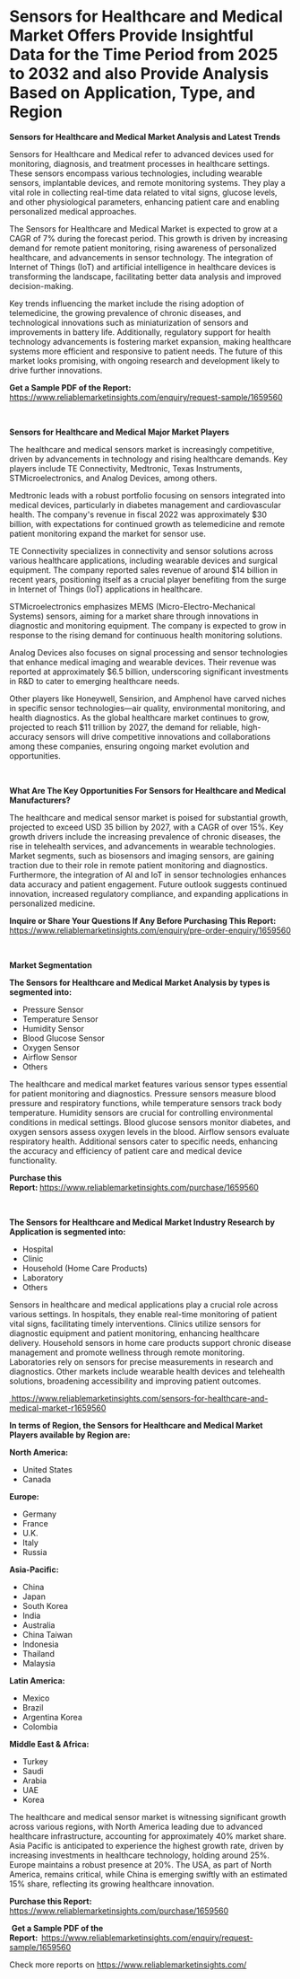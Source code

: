 <p><h1>Sensors for Healthcare and Medical Market Offers Provide Insightful Data for the Time Period from 2025 to 2032 and also Provide Analysis Based on Application, Type, and Region</h1></p><p><strong>Sensors for Healthcare and Medical Market Analysis and Latest Trends</strong></p>
<p><p>Sensors for Healthcare and Medical refer to advanced devices used for monitoring, diagnosis, and treatment processes in healthcare settings. These sensors encompass various technologies, including wearable sensors, implantable devices, and remote monitoring systems. They play a vital role in collecting real-time data related to vital signs, glucose levels, and other physiological parameters, enhancing patient care and enabling personalized medical approaches.</p><p>The Sensors for Healthcare and Medical Market is expected to grow at a CAGR of 7% during the forecast period. This growth is driven by increasing demand for remote patient monitoring, rising awareness of personalized healthcare, and advancements in sensor technology. The integration of Internet of Things (IoT) and artificial intelligence in healthcare devices is transforming the landscape, facilitating better data analysis and improved decision-making.</p><p>Key trends influencing the market include the rising adoption of telemedicine, the growing prevalence of chronic diseases, and technological innovations such as miniaturization of sensors and improvements in battery life. Additionally, regulatory support for health technology advancements is fostering market expansion, making healthcare systems more efficient and responsive to patient needs. The future of this market looks promising, with ongoing research and development likely to drive further innovations.</p></p>
<p><strong>Get a Sample PDF of the Report:&nbsp;</strong> <a href="https://www.reliablemarketinsights.com/enquiry/request-sample/1659560?utm_campaign=2317&utm_medium=2&utm_source=Github&utm_content=ia&utm_term=23032025&utm_id=sensors-for-healthcare-and-medical">https://www.reliablemarketinsights.com/enquiry/request-sample/1659560</a></p>
<p>&nbsp;</p>
<p><strong>Sensors for Healthcare and Medical Major Market Players</strong></p>
<p><p>The healthcare and medical sensors market is increasingly competitive, driven by advancements in technology and rising healthcare demands. Key players include TE Connectivity, Medtronic, Texas Instruments, STMicroelectronics, and Analog Devices, among others.</p><p>Medtronic leads with a robust portfolio focusing on sensors integrated into medical devices, particularly in diabetes management and cardiovascular health. The company's revenue in fiscal 2022 was approximately $30 billion, with expectations for continued growth as telemedicine and remote patient monitoring expand the market for sensor use.</p><p>TE Connectivity specializes in connectivity and sensor solutions across various healthcare applications, including wearable devices and surgical equipment. The company reported sales revenue of around $14 billion in recent years, positioning itself as a crucial player benefiting from the surge in Internet of Things (IoT) applications in healthcare.</p><p>STMicroelectronics emphasizes MEMS (Micro-Electro-Mechanical Systems) sensors, aiming for a market share through innovations in diagnostic and monitoring equipment. The company is expected to grow in response to the rising demand for continuous health monitoring solutions.</p><p>Analog Devices also focuses on signal processing and sensor technologies that enhance medical imaging and wearable devices. Their revenue was reported at approximately $6.5 billion, underscoring significant investments in R&D to cater to emerging healthcare needs.</p><p>Other players like Honeywell, Sensirion, and Amphenol have carved niches in specific sensor technologies—air quality, environmental monitoring, and health diagnostics. As the global healthcare market continues to grow, projected to reach $11 trillion by 2027, the demand for reliable, high-accuracy sensors will drive competitive innovations and collaborations among these companies, ensuring ongoing market evolution and opportunities.</p></p>
<p>&nbsp;</p>
<p><strong>What Are The Key Opportunities For Sensors for Healthcare and Medical Manufacturers?</strong></p>
<p><p>The healthcare and medical sensor market is poised for substantial growth, projected to exceed USD 35 billion by 2027, with a CAGR of over 15%. Key growth drivers include the increasing prevalence of chronic diseases, the rise in telehealth services, and advancements in wearable technologies. Market segments, such as biosensors and imaging sensors, are gaining traction due to their role in remote patient monitoring and diagnostics. Furthermore, the integration of AI and IoT in sensor technologies enhances data accuracy and patient engagement. Future outlook suggests continued innovation, increased regulatory compliance, and expanding applications in personalized medicine.</p></p>
<p><strong>Inquire or Share Your Questions If Any Before Purchasing This Report:</strong> <a href="https://www.reliablemarketinsights.com/enquiry/pre-order-enquiry/1659560?utm_campaign=2317&utm_medium=2&utm_source=Github&utm_content=ia&utm_term=23032025&utm_id=sensors-for-healthcare-and-medical">https://www.reliablemarketinsights.com/enquiry/pre-order-enquiry/1659560</a></p>
<p>&nbsp;</p>
<p><strong>Market Segmentation</strong></p>
<p><strong>The Sensors for Healthcare and Medical Market Analysis by types is segmented into:</strong></p>
<p><ul><li>Pressure Sensor</li><li>Temperature Sensor</li><li>Humidity Sensor</li><li>Blood Glucose Sensor</li><li>Oxygen Sensor</li><li>Airflow Sensor</li><li>Others</li></ul></p>
<p><p>The healthcare and medical market features various sensor types essential for patient monitoring and diagnostics. Pressure sensors measure blood pressure and respiratory functions, while temperature sensors track body temperature. Humidity sensors are crucial for controlling environmental conditions in medical settings. Blood glucose sensors monitor diabetes, and oxygen sensors assess oxygen levels in the blood. Airflow sensors evaluate respiratory health. Additional sensors cater to specific needs, enhancing the accuracy and efficiency of patient care and medical device functionality.</p></p>
<p><strong>Purchase this Report:&nbsp;</strong><a href="https://www.reliablemarketinsights.com/purchase/1659560?utm_campaign=2317&utm_medium=2&utm_source=Github&utm_content=ia&utm_term=23032025&utm_id=sensors-for-healthcare-and-medical">https://www.reliablemarketinsights.com/purchase/1659560</a></p>
<p>&nbsp;</p>
<p><strong>The Sensors for Healthcare and Medical Market Industry Research by Application is segmented into:</strong></p>
<p><ul><li>Hospital</li><li>Clinic</li><li>Household (Home Care Products)</li><li>Laboratory</li><li>Others</li></ul></p>
<p><p>Sensors in healthcare and medical applications play a crucial role across various settings. In hospitals, they enable real-time monitoring of patient vital signs, facilitating timely interventions. Clinics utilize sensors for diagnostic equipment and patient monitoring, enhancing healthcare delivery. Household sensors in home care products support chronic disease management and promote wellness through remote monitoring. Laboratories rely on sensors for precise measurements in research and diagnostics. Other markets include wearable health devices and telehealth solutions, broadening accessibility and improving patient outcomes.</p></p>
<p><a href="https://www.reliablemarketinsights.com/sensors-for-healthcare-and-medical-market-r1659560?utm_campaign=2317&utm_medium=2&utm_source=Github&utm_content=ia&utm_term=23032025&utm_id=sensors-for-healthcare-and-medical">&nbsp;https://www.reliablemarketinsights.com/sensors-for-healthcare-and-medical-market-r1659560</a></p>
<p><strong>In terms of Region, the Sensors for Healthcare and Medical Market Players available by Region are:</strong></p>
<p>
    <p> <strong> North America: </strong>
        <ul>
            <li>United States</li>
            <li>Canada</li>
        </ul>
        </p> 
    <p> <strong> Europe: </strong>
        <ul>
            <li>Germany</li>
            <li>France</li>
            <li>U.K.</li>
            <li>Italy</li>
            <li>Russia</li>
        </ul>
        </p> 
    <p> <strong> Asia-Pacific: </strong>
        <ul>
            <li>China</li>
            <li>Japan</li>
            <li>South Korea</li>
            <li>India</li>
            <li>Australia</li>
            <li>China Taiwan</li>
            <li>Indonesia</li>
            <li>Thailand</li>
            <li>Malaysia</li>
        </ul>
        </p> 
    <p> <strong> Latin America: </strong>
        <ul>
            <li>Mexico</li>
            <li>Brazil</li>
            <li>Argentina Korea</li>
            <li>Colombia</li>
        </ul>
        </p> 
    <p> <strong> Middle East & Africa: </strong>
        <ul>
            <li>Turkey</li>
            <li>Saudi</li>
            <li>Arabia</li>
            <li>UAE</li>
            <li>Korea</li>
        </ul>
    </p>
    </p>
<p><p>The healthcare and medical sensor market is witnessing significant growth across various regions, with North America leading due to advanced healthcare infrastructure, accounting for approximately 40% market share. Asia Pacific is anticipated to experience the highest growth rate, driven by increasing investments in healthcare technology, holding around 25%. Europe maintains a robust presence at 20%. The USA, as part of North America, remains critical, while China is emerging swiftly with an estimated 15% share, reflecting its growing healthcare innovation.</p></p>
<p><strong>Purchase this Report: </strong><a href="https://www.reliablemarketinsights.com/purchase/1659560?utm_campaign=2317&utm_medium=2&utm_source=Github&utm_content=ia&utm_term=23032025&utm_id=sensors-for-healthcare-and-medical">https://www.reliablemarketinsights.com/purchase/1659560</a></p>
<p>&nbsp;<strong>Get a Sample PDF of the Report:&nbsp;&nbsp;</strong><a href="https://www.reliablemarketinsights.com/enquiry/request-sample/1659560?utm_campaign=2317&utm_medium=2&utm_source=Github&utm_content=ia&utm_term=23032025&utm_id=sensors-for-healthcare-and-medical">https://www.reliablemarketinsights.com/enquiry/request-sample/1659560</a></p>
<p><strong></strong></p>
<p>Check more reports on <a href="https://www.reliablemarketinsights.com/?utm_campaign=2317&utm_medium=2&utm_source=Github&utm_content=ia&utm_term=23032025&utm_id=sensors-for-healthcare-and-medical">https://www.reliablemarketinsights.com/</a></p>